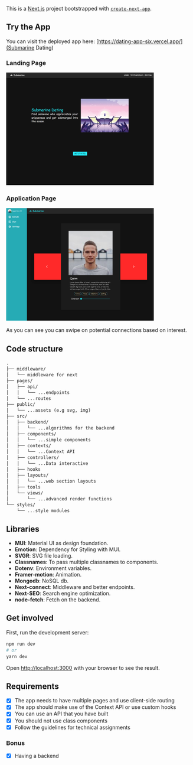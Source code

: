 This is a [Next.js](https://nextjs.org/) project bootstrapped with [`create-next-app`](https://github.com/vercel/next.js/tree/canary/packages/create-next-app).

## Try the App

You can visit the deployed app here: [https://dating-app-six.vercel.app/](Submarine Dating)

### Landing Page

<img src="./assets/Landing.PNG" alt="drawing" width="400"/>

### Application Page

<img src="./assets/AppPage.PNG" alt="drawing" width="400"/>


As you can see you can swipe on potential connections based on interest.

## Code structure
```
.
├── middleware/
│   └── middleware for next
├── pages/
│   ├── api/
│   │   └── ...endpoints
│   └── ...routes
├── public/
│   └── ...assets (e.g svg, img)
├── src/
│   ├── backend/
│   │   └── ...algorithms for the backend
│   ├── components/
│   │   └── ...simple components
│   ├── contexts/
│   │   └── ...Context API
│   ├── controllers/
│   │   └── ...Data interactive
│   ├── hooks
│   ├── layouts/
│   │   └── ...web section layouts
│   ├── tools
│   └── views/
│       └── ...advanced render functions
└── styles/
    └── ...style modules

```

## Libraries

- **MUI**: Material UI as design foundation.
- **Emotion**: Dependency for Styling with MUI.
- **SVGR**: SVG file loading.
- **Classnames**: To pass multiple classnames to components.
- **Dotenv**: Environment variables.
- **Framer-motion**: Animation.
- **Mongodb**: NoSQL db.
- **Next-connect**: Middleware and better endpoints.
- **Next-SEO**: Search engine optimization.
- **node-fetch**: Fetch on the backend.

## Get involved

First, run the development server:

```bash
npm run dev
# or
yarn dev
```

Open [http://localhost:3000](http://localhost:3000) with your browser to see the result.

## Requirements

- [x] The app needs to have multiple pages and use client-side routing
- [x] The app should make use of the Context API or use custom hooks
- [x] You can use an API that you have built
- [x] You should not use class components
- [x] Follow the guidelines for technical assignments

### Bonus

- [x] Having a backend

